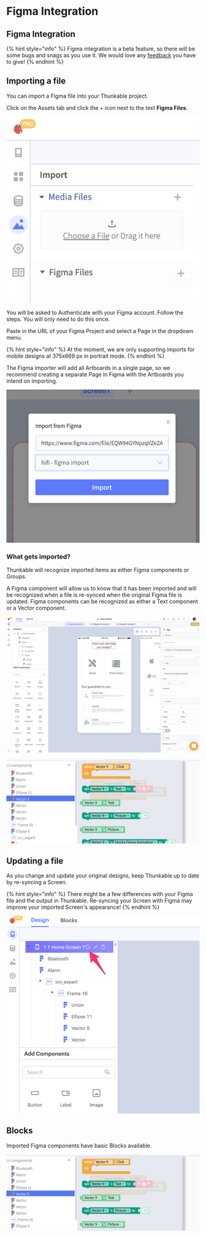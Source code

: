 # Figma Integration

## Figma Integration

{% hint style="info" %}
Figma integration is a beta feature, so there will be some bugs and snags as you use it. We would love any [feedback](https://community.thunkable.com/t/report-bugs-and-submit-feature-requests-in-our-public-github-repository/31760?page=2) you have to give!
{% endhint %}

## Importing a file

You can import a Figma file into your Thunkable project. 

Click on the Assets tab and click the + icon next to the text **Figma Files**.

![](.gitbook/assets/screen-shot-2021-06-23-at-10.38.24-am.png)

You will be asked to Authenticate with your Figma account. Follow the steps. You will only need to do this once.

Paste in the URL of your Figma Project and select a Page in the dropdown menu. 

{% hint style="info" %}
At the moment, we are only supporting imports for mobile designs at 375x669 px in portrait mode. 
{% endhint %}

The Figma importer will add all Artboards in a single page, so we recommend creating a separate Page in Figma with the Artboards you intend on importing.  

![Remember to select the Page you want to import](.gitbook/assets/figma-importmodal.png)

### What gets imported?

Thunkable will recognize imported items as either Figma components or Groups. 

A Figma component will allow us to know that it has been imported and will be recognized when a file is re-synced when the original Figma file is updated. Figma components can be recognized as either a Text component or a Vector component. 

![](.gitbook/assets/figma-imported.png)

![](.gitbook/assets/figma-blocks%20%281%29.png)

## Updating a file

As you change and update your original designs, keep Thunkable up to date by re-syncing a Screen.

{% hint style="info" %}
There might be a few differences with your Figma file and the output in Thunkable. Re-syncing your Screen with Figma may improve your imported Screen's appearance!
{% endhint %}

![](.gitbook/assets/figma-sync.png)

## Blocks

Imported Figma components have basic Blocks available. 

![](.gitbook/assets/figma-blocks.png)


